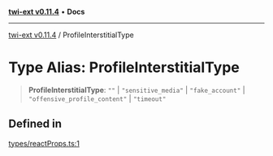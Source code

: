 [**twi-ext v0.11.4**](../README.md) • **Docs**

***

[twi-ext v0.11.4](../README.md) / ProfileInterstitialType

# Type Alias: ProfileInterstitialType

> **ProfileInterstitialType**: `""` \| `"sensitive_media"` \| `"fake_account"` \| `"offensive_profile_content"` \| `"timeout"`

## Defined in

[types/reactProps.ts:1](https://github.com/Robot-Inventor/twi-ext/blob/03168b941ce741c510b889fc4bbe7294b3071dcd/src/types/reactProps.ts#L1)
